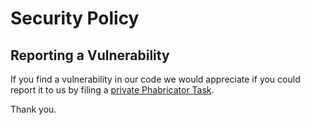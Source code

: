 # Security Policy
## Reporting a Vulnerability

If you find a vulnerability in our code we would appreciate if you could report it to us by filing
a [private Phabricator Task](https://phabricator.wikimedia.org/maniphest/task/edit/form/2/).

Thank you.